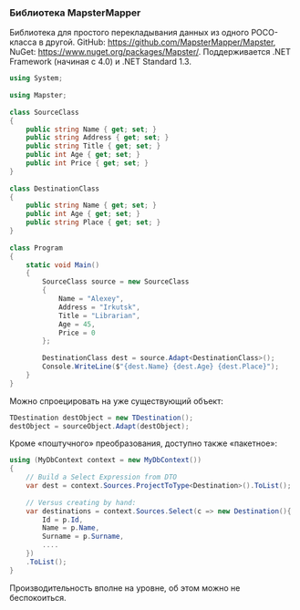 ### Библиотека MapsterMapper

Библиотека для простого перекладывания данных из одного POCO-класса в другой. GitHub: https://github.com/MapsterMapper/Mapster, NuGet: https://www.nuget.org/packages/Mapster/. Поддерживается .NET Framework (начиная с 4.0) и .NET Standard 1.3.

```csharp
using System;
 
using Mapster;
 
class SourceClass
{
    public string Name { get; set; }
    public string Address { get; set; }
    public string Title { get; set; }
    public int Age { get; set; }
    public int Price { get; set; }
}
 
class DestinationClass
{
    public string Name { get; set; }
    public int Age { get; set; }
    public string Place { get; set; }
}
 
class Program
{
    static void Main()
    {
        SourceClass source = new SourceClass
        {
            Name = "Alexey",
            Address = "Irkutsk",
            Title = "Librarian",
            Age = 45,
            Price = 0
        };
 
        DestinationClass dest = source.Adapt<DestinationClass>();
        Console.WriteLine($"{dest.Name} {dest.Age} {dest.Place}");
    }
}
```

Можно спроецировать на уже существующий объект:

```csharp
TDestination destObject = new TDestination();
destObject = sourceObject.Adapt(destObject);
```

Кроме «поштучного» преобразования, доступно также «пакетное»:

```csharp
using (MyDbContext context = new MyDbContext())
{
    // Build a Select Expression from DTO
    var dest = context.Sources.ProjectToType<Destination>().ToList();
 
    // Versus creating by hand:
    var destinations = context.Sources.Select(c => new Destination(){
        Id = p.Id,
        Name = p.Name,
        Surname = p.Surname,
        ....
    })
    .ToList();
}
```

Производительность вполне на уровне, об этом можно не беспокоиться.